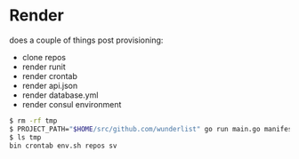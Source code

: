 # Render

does a couple of things post provisioning:

* clone repos
* render runit
* render crontab
* render api.json
* render database.yml
* render consul environment

```sh
$ rm -rf tmp
$ PROJECT_PATH="$HOME/src/github.com/wunderlist" go run main.go manifest.go runit.go crontab.go database.go -type web -app rabbitmqwatcher -rev c9f45e8
$ ls tmp
bin crontab env.sh repos sv
```

